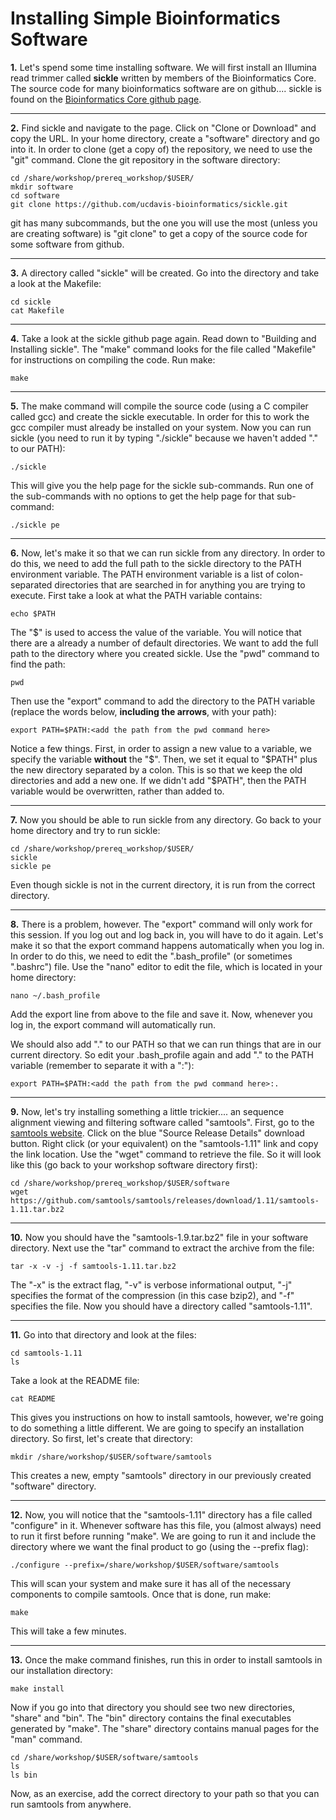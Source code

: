Installing Simple Bioinformatics Software
===========================================

**1\.** Let's spend some time installing software. We will first install an Illumina read trimmer called **sickle** written by members of the Bioinformatics Core. The source code for many bioinformatics software are on github.... sickle is found on the [Bioinformatics Core github page](https://github.com/ucdavis-bioinformatics).

---

**2\.** Find sickle and navigate to the page. Click on "Clone or Download" and copy the URL. In your home directory, create a "software" directory and go into it. In order to clone (get a copy of) the repository, we need to use the "git" command. Clone the git repository in the software directory:

	cd /share/workshop/prereq_workshop/$USER/
	mkdir software
	cd software
	git clone https://github.com/ucdavis-bioinformatics/sickle.git

git has many subcommands, but the one you will use the most (unless you are creating software) is "git clone" to get a copy of the source code for some software from github.

---

**3\.** A directory called "sickle" will be created. Go into the directory and take a look at the Makefile:

	cd sickle
	cat Makefile

---

**4\.** Take a look at the sickle github page again. Read down to "Building and Installing sickle". The "make" command looks for the file called "Makefile" for instructions on compiling the code. Run make:

	make

---

**5\.** The make command will compile the source code (using a C compiler called gcc) and create the sickle executable. In order for this to work the gcc compiler must already be installed on your system. Now you can run sickle (you need to run it by typing "./sickle" because we haven't added "." to our PATH):

	./sickle

This will give you the help page for the sickle sub-commands. Run one of the sub-commands with no options to get the help page for that sub-command:

	./sickle pe

---

**6\.** Now, let's make it so that we can run sickle from any directory. In order to do this, we need to add the full path to the sickle directory to the PATH environment variable. The PATH environment variable is a list of colon-separated directories that are searched in for anything you are trying to execute. First take a look at what the PATH variable contains:

	echo $PATH

The "$" is used to access the value of the variable. You will notice that there are a already a number of default directories. We want to add the full path to the directory where you created sickle. Use the "pwd" command to find the path:

	pwd

Then use the "export" command to add the directory to the PATH variable (replace the words below, **including the arrows**, with your path):

	export PATH=$PATH:<add the path from the pwd command here>

Notice a few things. First, in order to assign a new value to a variable, we specify the variable **without** the "$". Then, we set it equal to "$PATH" plus the new directory separated by a colon. This is so that we keep the old directories and add a new one. If we didn't add "$PATH", then the PATH variable would be overwritten, rather than added to.

---

**7\.** Now you should be able to run sickle from any directory. Go back to your home directory and try to run sickle:

	cd /share/workshop/prereq_workshop/$USER/
	sickle
	sickle pe

Even though sickle is not in the current directory, it is run from the correct directory.

---

**8\.** There is a problem, however. The "export" command will only work for this session. If you log out and log back in, you will have to do it again. Let's make it so that the export command happens automatically when you log in. In order to do this, we need to edit the ".bash_profile" (or sometimes ".bashrc") file. Use the "nano" editor to edit the file, which is located in your home directory:

	nano ~/.bash_profile

Add the export line from above to the file and save it. Now, whenever you log in, the export command will automatically run.

We should also add "." to our PATH so that we can run things that are in our current directory. So edit your .bash_profile again and add "." to the PATH variable (remember to separate it with a ":"):

	export PATH=$PATH:<add the path from the pwd command here>:.

---

**9\.** Now, let's try installing something a little trickier.... an sequence alignment viewing and filtering software called "samtools". First, go to the [samtools website](http://www.htslib.org). Click on the blue "Source Release Details" download button. Right click (or your equivalent) on the "samtools-1.11" link and copy the link location. Use the "wget" command to retrieve the file. So it will look like this (go back to your workshop software directory first):

	cd /share/workshop/prereq_workshop/$USER/software
	wget https://github.com/samtools/samtools/releases/download/1.11/samtools-1.11.tar.bz2

---

**10\.** Now you should have the "samtools-1.9.tar.bz2" file in your software directory. Next use the "tar" command to extract the archive from the file:

	tar -x -v -j -f samtools-1.11.tar.bz2

The "-x" is the extract flag, "-v" is verbose informational output, "-j" specifies the format of the compression (in this case bzip2), and "-f" specifies the file. Now you should have a directory called "samtools-1.11".

---

**11\.** Go into that directory and look at the files:

	cd samtools-1.11
	ls

Take a look at the README file:

	cat README

This gives you instructions on how to install samtools, however, we're going to do something a little different. We are going to specify an installation directory. So first, let's create that directory:

	mkdir /share/workshop/$USER/software/samtools

This creates a new, empty "samtools" directory in our previously created "software" directory.

---

**12\.** Now, you will notice that the "samtools-1.11" directory has a file called "configure" in it. Whenever software has this file, you (almost always) need to run it first before running "make". We are going to run it and include the directory where we want the final product to go (using the \-\-prefix flag):

	./configure --prefix=/share/workshop/$USER/software/samtools

This will scan your system and make sure it has all of the necessary components to compile samtools. Once that is done, run make:

	make

This will take a few minutes.

---

**13\.** Once the make command finishes, run this in order to install samtools in our installation directory:

	make install

Now if you go into that directory you should see two new directories, "share" and "bin". The "bin" directory contains the final executables generated by "make". The "share" directory contains manual pages for the "man" command. 

	cd /share/workshop/$USER/software/samtools
	ls
	ls bin

Now, as an exercise, add the correct directory to your path so that you can run samtools from anywhere.
